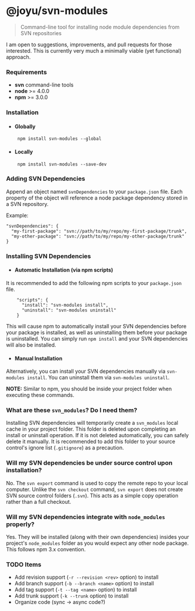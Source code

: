 # @joyu/svn-modules
> Command-line tool for installing node module dependencies from SVN repositories

I am open to suggestions, improvements, and pull requests for those interested. This is currently very much a minimally viable (yet functional) approach.

### Requirements
  - __svn__ command-line tools
  - __node__ >= 4.0.0
  - __npm__ >= 3.0.0

### Installation

 - #### Globally
        npm install svn-modules --global

 - #### Locally
        npm install svn-modules --save-dev

### Adding SVN Dependencies
Append an object named `svnDependencies` to your `package.json` file. Each property of the object will reference a node package dependency stored in a SVN repository.

Example:

    "svnDependencies": {
      "my-first-package": "svn://path/to/my/repo/my-first-package/trunk",
      "my-other-package": "svn://path/to/my/repo/my-other-package/trunk"
    }

### Installing SVN Dependencies

- #### Automatic Installation (via npm scripts)
It is recommended to add the following npm scripts to your `package.json` file.

        "scripts": {
          "install": "svn-modules install",
          "uninstall": "svn-modules uninstall"
        }

  This will cause npm to automatically install your SVN dependencies before your package is installed, as well as uninstalling them before your package is uninstalled. You can simply run `npm install` and your SVN dependencies will also be installed.

- #### Manual Installation
Alternatively, you can install your SVN dependencies manually via `svn-modules install`. You can uninstall them via `svn-modules uninstall`.

  **NOTE:** Similar to npm, you should be inside your project folder when executing these commands.

### What are these `svn_modules`? Do I need them?
Installing SVN dependencies will temporarily create a `svn_modules` local cache in your project folder. This folder is deleted upon completing an install or uninstall operation. If it is not deleted automatically, you can safely delete it manually. It is recommended to add this folder to your source control's ignore list (`.gitignore`) as a precaution.

### Will my SVN dependencies be under source control upon installation?
No. The `svn export` command is used to copy the remote repo to your local computer. Unlike the `svn checkout` command, `svn export` does not create SVN source control folders (`.svn`). This acts as a simple copy operation rather than a full checkout.

### Will my SVN dependencies integrate with `node_modules` properly?
Yes. They will be installed (along with their own dependencies) insides your project's `node_modules` folder as you would expect any other node package. This follows npm 3.x convention.

### TODO Items
  * Add revision support (`-r --revision <rev>` option) to install
  * Add branch support (`-b --branch <name>` option) to install
  * Add tag support (`-t --tag <name>` option) to install
  * Add trunk support (`-k --trunk` option) to install
  * Organize code (sync -> async code?)
